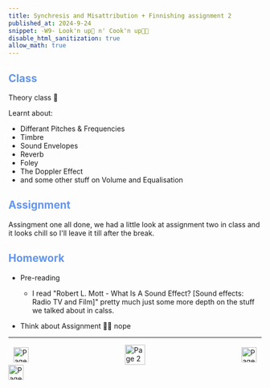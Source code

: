 ```yaml
---
title: Synchresis and Misattribution + Finnishing assignment 2
published_at: 2024-9-24
snippet: -W9- Look'n up👀 n' Cook'n up🧑‍🍳
disable_html_sanitization: true
allow_math: true
---
```


<h2 style="color:CornflowerBlue;">Class</h2>
Theory class 🤔

Learnt about:
 - Differant Pitches & Frequencies
 - Timbre
 - Sound Envelopes
 - Reverb
 - Foley
 - The Doppler Effect
 - and some other stuff on Volume and Equalisation

<h2 style="color:CornflowerBlue;">Assignment</h2>

Assingment one all done, we had a little look at assignment two in class and it looks chill so I'll leave it till after the break.

<h2 style="color:CornflowerBlue;">Homework</h2>

- Pre-reading
    - I read "Robert L. Mott - What Is A Sound Effect? [Sound effects: Radio TV and Film]" pretty much just some more depth on the stuff we talked about in calss. 

- Think about Assignment 
🙅🏼 nope

---
<style>
.container {
    display: flex;
    justify-content: space-between;
    align-items: center;
    padding: 0 10px; /* Optional: Add some padding if needed */
}

.button {
    display: flex;
    align-items: center;
    /* Add additional styling for buttons if needed */
}

.button img {
    display: block;
}
</style>


<body>
    <div class="container">
        <a href="/08-free-time-class" class="button left">
            <img id= "back_id" src="/Images/white/1.png" width="30" height="30" alt="Page 1">
        </a>
        <a href="/" class="button middle">
            <img id= "home_id" src="/Images/white/2.png" width="40" height="40" alt="Page 2">
        </a>
        <a href="/10-finnal-class" class="button right">
            <img id= "next_id" src="/Images/white/3.png" width="30" height="30" alt="Page 3">
        </a>
    </div>
</body>


<img src="/Images/white/0.png" width="30" height="30" alt="Page 3">